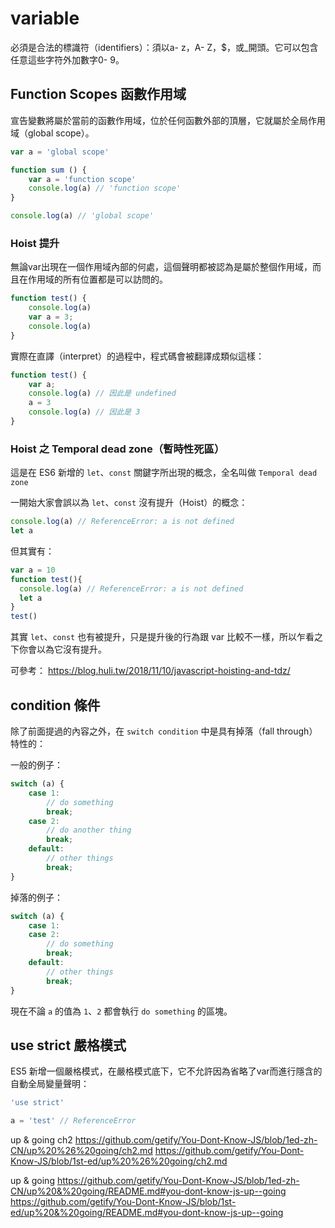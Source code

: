 # variable
必須是合法的標識符（identifiers）：須以a- z，A- Z，$，或_開頭。它可以包含任意這些字符外加數字0- 9。

## Function Scopes 函數作用域
宣告變數將屬於當前的函數作用域，位於任何函數外部的頂層，它就屬於全局作用域（global scope）。

```js
var a = 'global scope'

function sum () {
    var a = 'function scope'
    console.log(a) // 'function scope'
}

console.log(a) // 'global scope'
```

### Hoist 提升
無論var出現在一個作用域內部的何處，這個聲明都被認為是屬於整個作用域，而且在作用域的所有位置都是可以訪問的。

```js
function test() {
    console.log(a)
    var a = 3;
    console.log(a)
}
```

實際在直譯（interpret）的過程中，程式碼會被翻譯成類似這樣：

```js
function test() {
    var a;
    console.log(a) // 因此是 undefined
    a = 3
    console.log(a) // 因此是 3
}
```

### Hoist 之 Temporal dead zone（暫時性死區）
這是在 ES6 新增的 `let`、`const` 關鍵字所出現的概念，全名叫做 `Temporal dead zone`

一開始大家會誤以為 `let`、`const` 沒有提升（Hoist）的概念：
```js
console.log(a) // ReferenceError: a is not defined
let a
```

但其實有：
```js
var a = 10
function test(){
  console.log(a) // ReferenceError: a is not defined
  let a
}
test()
```

其實 `let`、`const` 也有被提升，只是提升後的行為跟 var 比較不一樣，所以乍看之下你會以為它沒有提升。

可參考：
https://blog.huli.tw/2018/11/10/javascript-hoisting-and-tdz/

## condition 條件
除了前面提過的內容之外，在 `switch condition` 中是具有掉落（fall through）特性的：

一般的例子：
```js
switch (a) {
    case 1:
        // do something
        break;
    case 2:
        // do another thing
        break;
    default:
        // other things
        break;
}
```

掉落的例子：
```js
switch (a) {
    case 1:
    case 2:
        // do something
        break;
    default:
        // other things
        break;
}
```
現在不論 `a` 的值為 `1`、`2` 都會執行 `do something` 的區塊。

## use strict 嚴格模式
ES5 新增一個嚴格模式，在嚴格模式底下，它不允許因為省略了var而進行隱含的自動全局變量聲明：
```js
'use strict'

a = 'test' // ReferenceError 
```

up & going ch2
https://github.com/getify/You-Dont-Know-JS/blob/1ed-zh-CN/up%20%26%20going/ch2.md
https://github.com/getify/You-Dont-Know-JS/blob/1st-ed/up%20%26%20going/ch2.md

up & going
https://github.com/getify/You-Dont-Know-JS/blob/1ed-zh-CN/up%20&%20going/README.md#you-dont-know-js-up--going
https://github.com/getify/You-Dont-Know-JS/blob/1st-ed/up%20&%20going/README.md#you-dont-know-js-up--going

